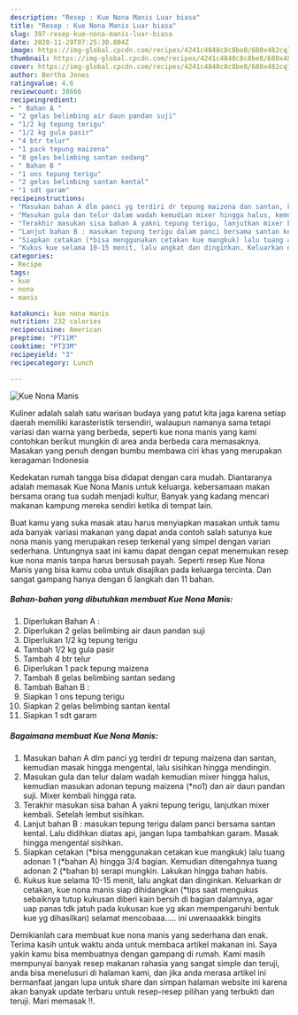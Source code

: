```yaml
---
description: "Resep : Kue Nona Manis Luar biasa"
title: "Resep : Kue Nona Manis Luar biasa"
slug: 397-resep-kue-nona-manis-luar-biasa
date: 2020-11-29T07:25:30.804Z
image: https://img-global.cpcdn.com/recipes/4241c4848c8c8be8/680x482cq70/kue-nona-manis-foto-resep-utama.jpg
thumbnail: https://img-global.cpcdn.com/recipes/4241c4848c8c8be8/680x482cq70/kue-nona-manis-foto-resep-utama.jpg
cover: https://img-global.cpcdn.com/recipes/4241c4848c8c8be8/680x482cq70/kue-nona-manis-foto-resep-utama.jpg
author: Bertha Jones
ratingvalue: 4.6
reviewcount: 38666
recipeingredient:
- " Bahan A "
- "2 gelas belimbing air daun pandan suji"
- "1/2 kg tepung terigu"
- "1/2 kg gula pasir"
- "4 btr telur"
- "1 pack tepung maizena"
- "8 gelas belimbing santan sedang"
- " Bahan B "
- "1 ons tepung terigu"
- "2 gelas belimbing santan kental"
- "1 sdt garam"
recipeinstructions:
- "Masukan bahan A dlm panci yg terdiri dr tepung maizena dan santan, kemudian masak hingga mengental, lalu sisihkan hingga mendingin."
- "Masukan gula dan telur dalam wadah kemudian mixer hingga halus, kemudian masukan adonan tepung maizena (*no1) dan air daun pandan suji. Mixer kembali hingga rata."
- "Terakhir masukan sisa bahan A yakni tepung terigu, lanjutkan mixer kembali. Setelah lembut sisihkan."
- "Lanjut bahan B : masukan tepung terigu dalam panci bersama santan kental. Lalu didihkan diatas api, jangan lupa tambahkan garam. Masak hingga mengental sisihkan."
- "Siapkan cetakan (*bisa menggunakan cetakan kue mangkuk) lalu tuang adonan 1 (*bahan A) hingga 3/4 bagian. Kemudian ditengahnya tuang adonan 2 (*bahan b) serapi mungkin. Lakukan hingga bahan habis."
- "Kukus kue selama 10-15 menit, lalu angkat dan dinginkan. Keluarkan dr cetakan, kue nona manis siap dihidangkan (*tips saat mengukus sebaiknya tutup kukusan diberi kain bersih di bagian dalamnya, agar uap panas tdk jatuh pada kukusan kue yg akan mempengaruhi bentuk kue yg dihasilkan) selamat mencobaaa..... ini uwenaaakkk bingits"
categories:
- Recipe
tags:
- kue
- nona
- manis

katakunci: kue nona manis 
nutrition: 232 calories
recipecuisine: American
preptime: "PT11M"
cooktime: "PT33M"
recipeyield: "3"
recipecategory: Lunch

---
```



![Kue Nona Manis](https://img-global.cpcdn.com/recipes/4241c4848c8c8be8/680x482cq70/kue-nona-manis-foto-resep-utama.jpg)

Kuliner adalah salah satu warisan budaya yang patut kita jaga karena setiap daerah memiliki karasteristik tersendiri, walaupun namanya sama tetapi variasi dan warna yang berbeda, seperti kue nona manis yang kami contohkan berikut mungkin di area anda berbeda cara memasaknya. Masakan yang penuh dengan bumbu membawa ciri khas yang merupakan keragaman Indonesia



Kedekatan rumah tangga bisa didapat dengan cara mudah. Diantaranya adalah memasak Kue Nona Manis untuk keluarga. kebersamaan makan bersama orang tua sudah menjadi kultur, Banyak yang kadang mencari makanan kampung mereka sendiri ketika di tempat lain.

Buat kamu yang suka masak atau harus menyiapkan masakan untuk tamu ada banyak variasi makanan yang dapat anda contoh salah satunya kue nona manis yang merupakan resep terkenal yang simpel dengan varian sederhana. Untungnya saat ini kamu dapat dengan cepat menemukan resep kue nona manis tanpa harus bersusah payah.
Seperti resep Kue Nona Manis yang bisa kamu coba untuk disajikan pada keluarga tercinta. Dan sangat gampang hanya dengan 6 langkah dan 11 bahan.


<!--inarticleads1-->

##### Bahan-bahan yang dibutuhkan membuat Kue Nona Manis:

1. Diperlukan  Bahan A :
1. Diperlukan 2 gelas belimbing air daun pandan suji
1. Diperlukan 1/2 kg tepung terigu
1. Tambah 1/2 kg gula pasir
1. Tambah 4 btr telur
1. Diperlukan 1 pack tepung maizena
1. Tambah 8 gelas belimbing santan sedang
1. Tambah  Bahan B :
1. Siapkan 1 ons tepung terigu
1. Siapkan 2 gelas belimbing santan kental
1. Siapkan 1 sdt garam




<!--inarticleads2-->

##### Bagaimana membuat  Kue Nona Manis:

1. Masukan bahan A dlm panci yg terdiri dr tepung maizena dan santan, kemudian masak hingga mengental, lalu sisihkan hingga mendingin.
1. Masukan gula dan telur dalam wadah kemudian mixer hingga halus, kemudian masukan adonan tepung maizena (*no1) dan air daun pandan suji. Mixer kembali hingga rata.
1. Terakhir masukan sisa bahan A yakni tepung terigu, lanjutkan mixer kembali. Setelah lembut sisihkan.
1. Lanjut bahan B : masukan tepung terigu dalam panci bersama santan kental. Lalu didihkan diatas api, jangan lupa tambahkan garam. Masak hingga mengental sisihkan.
1. Siapkan cetakan (*bisa menggunakan cetakan kue mangkuk) lalu tuang adonan 1 (*bahan A) hingga 3/4 bagian. Kemudian ditengahnya tuang adonan 2 (*bahan b) serapi mungkin. Lakukan hingga bahan habis.
1. Kukus kue selama 10-15 menit, lalu angkat dan dinginkan. Keluarkan dr cetakan, kue nona manis siap dihidangkan (*tips saat mengukus sebaiknya tutup kukusan diberi kain bersih di bagian dalamnya, agar uap panas tdk jatuh pada kukusan kue yg akan mempengaruhi bentuk kue yg dihasilkan) selamat mencobaaa..... ini uwenaaakkk bingits




Demikianlah cara membuat kue nona manis yang sederhana dan enak. Terima kasih untuk waktu anda untuk membaca artikel makanan ini. Saya yakin kamu bisa membuatnya dengan gampang di rumah. Kami masih mempunyai banyak resep makanan rahasia yang sangat simple dan teruji, anda bisa menelusuri di halaman kami, dan jika anda merasa artikel ini bermanfaat jangan lupa untuk share dan simpan halaman website ini karena akan banyak update terbaru untuk resep-resep pilihan yang terbukti dan teruji. Mari memasak !!. 
